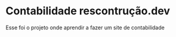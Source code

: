 # Contabilidade rescontrução.dev

Esse foi o projeto onde aprendir a fazer um site de contabilidade

